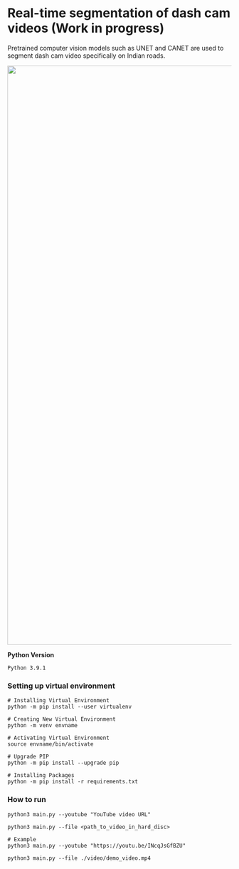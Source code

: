 # Real-time segmentation of dash cam videos (Work in progress)
Pretrained computer vision models such as UNET and CANET are used to segment dash cam video specifically on Indian roads.

<img src="https://i.ibb.co/hFkGkdd/output-preview.png" width="1300" />

**Python Version**
```
Python 3.9.1
```

### Setting up virtual environment

```console
# Installing Virtual Environment
python -m pip install --user virtualenv

# Creating New Virtual Environment
python -m venv envname

# Activating Virtual Environment
source envname/bin/activate

# Upgrade PIP
python -m pip install --upgrade pip

# Installing Packages
python -m pip install -r requirements.txt
```

### How to run

```console
python3 main.py --youtube "YouTube video URL"

python3 main.py --file <path_to_video_in_hard_disc>

# Example
python3 main.py --youtube "https://youtu.be/INcqJsGfBZU"

python3 main.py --file ./video/demo_video.mp4
```
